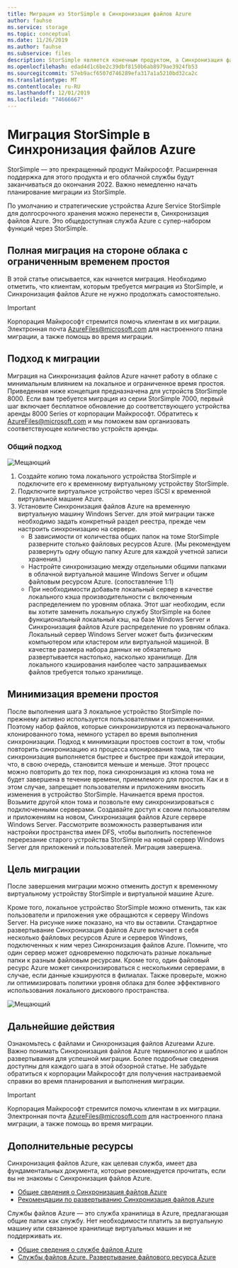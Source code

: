 ```yaml
---
title: Миграция из StorSimple в Синхронизация файлов Azure
author: fauhse
ms.service: storage
ms.topic: conceptual
ms.date: 11/26/2019
ms.author: fauhse
ms.subservice: files
description: StorSimple является конечным продуктом, а Синхронизация файлов Azure является решением для миграции. Узнайте о концепции миграции и обращайтесь к AzureFiles@microsoft.com для получения настраиваемой справки по миграции.
ms.openlocfilehash: edad4d1c6be2c39dbf8150b6ab8979ae3924fb53
ms.sourcegitcommit: 57eb9acf6507d746289efa317a1a5210bd32ca2c
ms.translationtype: MT
ms.contentlocale: ru-RU
ms.lasthandoff: 12/01/2019
ms.locfileid: "74666667"
---
```

# <a name="storsimple-migration-to-azure-file-sync"></a>Миграция StorSimple в Синхронизация файлов Azure

StorSimple — это прекращенный продукт Майкрософт. Расширенная поддержка для этого продукта и его облачной службы будут заканчиваться до окончания 2022.
Важно немедленно начать планирование миграции из StorSimple.

По умолчанию и стратегические устройства Azure Service StorSimple для долгосрочного хранения можно перенести в, Синхронизация файлов Azure. Это общедоступная служба Azure с супер-набором функций через StorSimple.

## <a name="full-cloud-side-migration-with-limited-downtime"></a>Полная миграция на стороне облака с ограниченным временем простоя
В этой статье описывается, как начнется миграция.
Необходимо отметить, что клиентам, которым требуется миграция из StorSimple, и Синхронизация файлов Azure не нужно продолжать самостоятельно.

> [!IMPORTANT]
> Корпорация Майкрософт стремится помочь клиентам в их миграции. Электронная почта AzureFiles@microsoft.com для настроенного плана миграции, а также помощь во время миграции.

## <a name="migration-approach"></a>Подход к миграции
Миграция на Синхронизация файлов Azure начнет работу в облаке с минимальным влиянием на локальное и ограниченное время простоя.
Приведенная ниже концепция предназначена для устройств StorSimple 8000.
Если вам требуется миграция из серии StorSimple 7000, первый шаг включает бесплатное обновление до соответствующего устройства аренды 8000 Series от корпорации Майкрософт.
Обратитесь к AzureFiles@microsoft.com и мы поможем вам организовать соответствующее количество устройств аренды.

### <a name="general-approach"></a>Общий подход
![Мещающий](media/storage-sync-files-storsimple-migration/storsimple-docs-overview-concept.png "Демонстрация миграции на стороне облака с помощью временного виртуального устройства и Windows Server на новый локальный сервер Windows Server, заменяющий локальное устройство StorSimple")

1. Создайте копию тома локального устройства StorSimple и подключите его к временному виртуальному устройству StorSimple.
2. Подключите виртуальное устройство через iSCSI к временной виртуальной машине Azure.
3. Установите Синхронизация файлов Azure на временную виртуальную машину Windows Server. для этой миграции также необходимо задать конкретный раздел реестра, прежде чем настроить синхронизацию на сервере.
    * В зависимости от количества общих папок на томе StorSimple разверните столько файловых ресурсов Azure. (Мы рекомендуем развернуть одну общую папку Azure для каждой учетной записи хранения.)
    * Настройте синхронизацию между отдельными общими папками в облачной виртуальной машине Windows Server и общим файловым ресурсом Azure. (сопоставление 1:1)
    * При необходимости добавьте локальный сервер в качестве локального кэша производительности с включенным распределением по уровням облака. Этот шаг необходим, если вы хотите заменить локальную службу StorSimple на более функциональный локальный кэш, на базе Windows Server и Синхронизация файлов Azure распределение по уровням облака. Локальный сервер Windows Server может быть физическим компьютером или кластером или виртуальной машиной. В качестве размера набора данных не обязательно развертывается настолько, насколько хранилище. Для локального кэширования наиболее часто запрашиваемых файлов требуется только хранилище.

## <a name="minimizing-downtime"></a>Минимизация времени простоя
После выполнения шага 3 локальное устройство StorSimple по-прежнему активно используется пользователями и приложениями. Поэтому набор файлов, которые синхронизируются из первоначального клонированного тома, немного устарел во время выполнения синхронизации.
Подход к минимизации простоев состоит в том, чтобы повторить синхронизацию из процесса клонирования тома, так что синхронизация выполняется быстрее и быстрее при каждой итерации, что, в свою очередь, становится меньше и меньше.
Этот процесс можно повторить до тех пор, пока синхронизация из клона тома не будет завершена в течение времени, приемлемого для простоя.
Как и в этом случае, запрещает пользователям и приложениям вносить изменения в устройство StorSimple. Начинается время простоя.
Возьмите другой клон тома и позвольте ему синхронизироваться с подключенными серверами.
Создавайте доступ к своим пользователям и приложениям на новом, Синхронизация файлов Azure сервере Windows Server.
Рассмотрите возможность развертывания или настройки пространства имен DFS, чтобы выполнить постепенное перерезание старого устройства StorSimple на новый сервер Windows Server для приложений и пользователей.
Миграция завершена.

## <a name="migration-goal"></a>Цель миграции
После завершения миграции можно отменить доступ к временному виртуальному устройству StorSimple и виртуальной машине Azure.

Кроме того, локальное устройство StorSimple можно отменить, так как пользователи и приложения уже обращаются к серверу Windows Server.
На рисунке ниже показано, на что вы оставили. Стандартное развертывание Синхронизация файлов Azure включает в себя несколько файловых ресурсов Azure и серверов Windows, подключенных к ним через Синхронизация файлов Azure. Помните, что один сервер может одновременно подключать разные локальные папки к разным файловым ресурсам.
Кроме того, один файловый ресурс Azure может синхронизироваться с несколькими серверами, в случае, если данные кэшируются в филиалах. Также проверьте, можно ли оптимизировать политики уровня облака для более эффективного использования локального дискового пространства.

![Мещающий](media/storage-sync-files-storsimple-migration/storsimple-docs-goal.PNG "Иллюстрация, показывающая цель после завершения миграции. В ней представлено несколько общих файловых ресурсов, синхронизированных с локальным сервером Windows Server с пользователями и приложениями, которые обращаются к файлам в облаке или на сервере Windows Server.")

## <a name="next-steps"></a>Дальнейшие действия
Ознакомьтесь с файлами и Синхронизация файлов Azureами Azure. Важно понимать Синхронизация файлов Azure терминологию и шаблон развертывания для успешной миграции. Более подробные сведения доступны для каждого шага в этой обзорной статье. Не забудьте обратиться к корпорации Майкрософт для получения настраиваемой справки во время планирования и выполнения миграции.

> [!IMPORTANT]
> Корпорация Майкрософт стремится помочь клиентам в их миграции. Электронная почта AzureFiles@microsoft.com для настроенного плана миграции, а также помощь во время миграции.

## <a name="additional-resources"></a>Дополнительные ресурсы
Синхронизация файлов Azure, как целевая служба, имеет два фундаментальных документа, которые рекомендуется прочитать, если вы не знакомы с Синхронизация файлов Azure.
* [Общие сведения о Синхронизация файлов Azure](storage-sync-files-planning.md)
* [Рекомендации по развертыванию Синхронизация файлов Azure](storage-sync-files-deployment-guide.md)

Службы файлов Azure — это служба хранилища в Azure, предлагающая общие папки как службу. Нет необходимости платить за виртуальную машину или связанное хранилище виртуальных машин и не поддерживать их.
* [Общие сведения о службе файлов Azure](storage-files-introduction.md)
* [Службы файлов Azure. Развертывание файлового ресурса Azure](storage-how-to-create-file-share.md)